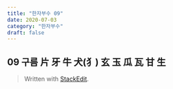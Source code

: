 ```yaml
---
title: "한자부수 09"
date: 2020-07-03
category: "한자부수"
draft: false
---
```


## 09 구름 片 牙 牛 犬(犭) 玄 玉 瓜 瓦 甘 生


> Written with [StackEdit](https://stackedit.io/).
<!--stackedit_data:
eyJoaXN0b3J5IjpbLTExNzAyMzEwNTNdfQ==
-->